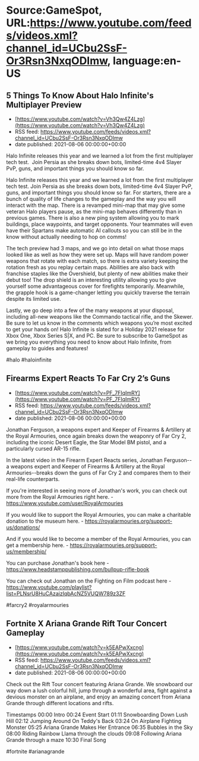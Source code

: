 # Source:GameSpot, URL:https://www.youtube.com/feeds/videos.xml?channel_id=UCbu2SsF-Or3Rsn3NxqODImw, language:en-US

## 5 Things To Know About Halo Infinite's Multiplayer Preview
 - [https://www.youtube.com/watch?v=Vh3Qw4Z4Lzg](https://www.youtube.com/watch?v=Vh3Qw4Z4Lzg)
 - RSS feed: https://www.youtube.com/feeds/videos.xml?channel_id=UCbu2SsF-Or3Rsn3NxqODImw
 - date published: 2021-08-06 00:00:00+00:00

Halo Infinite releases this year and we learned a lot from the first multiplayer tech test.  Join Persia as she breaks down bots, limited-time 4v4 Slayer PvP, guns, and important things you should know so far.

Halo Infinite releases this year and we learned a lot from the first multiplayer tech test.  Join Persia as she breaks down bots, limited-time 4v4 Slayer PvP, guns, and important things you should know so far. For starters, there are a bunch of quality of life changes to the gameplay and the way you will interact with the map. There is a revamped mini-map that may give some veteran Halo players pause, as the mini-map behaves differently than in previous games. There is also a new ping system allowing you to mark buildings, place waypoints, and target opponents. Your teammates will even have their Spartans make automatic AI callouts so you can still be in the know without actually needing to hop on comms! 

The tech preview had 3 maps, and we go into detail on what those maps looked like as well as how they were set up. Maps will have random power weapons that rotate with each match, so there is extra variety keeping the rotation fresh as you replay certain maps. Abilities are also back with franchise staples like the Overshield, but plenty of new abilities make their debut too! The drop shield is an interesting utility allowing you to give yourself some advantageous cover for firefights temporarily. Meanwhile, the grapple hook is a game-changer letting you quickly traverse the terrain despite its limited use. 

Lastly, we go deep into a few of the many weapons at your disposal, including all-new weapons like the Commando tactical rifle, and the Skewer. Be sure to let us know in the comments which weapons you’re most excited to get your hands on! Halo Infinite is slated for a Holiday 2021 release for Xbox One, Xbox Series S|X, and PC. Be sure to subscribe to GameSpot as we bring you everything you need to know about Halo Infinite, from gameplay to guides and features!

#halo #haloinfinite

## Firearms Expert Reacts To Far Cry 2’s Guns
 - [https://www.youtube.com/watch?v=PF_7FIqImRY](https://www.youtube.com/watch?v=PF_7FIqImRY)
 - RSS feed: https://www.youtube.com/feeds/videos.xml?channel_id=UCbu2SsF-Or3Rsn3NxqODImw
 - date published: 2021-08-06 00:00:00+00:00

Jonathan Ferguson, a weapons expert and Keeper of Firearms & Artillery at the Royal Armouries, once again breaks down the weaponry of Far Cry 2, including the iconic Desert Eagle, the Star Model BM pistol, and a particularly cursed AR-15 rifle.

In the latest video in the Firearm Expert Reacts series, Jonathan Ferguson--a weapons expert and Keeper of Firearms & Artillery at the Royal Armouries--breaks down the guns of Far Cry 2 and compares them to their real-life counterparts.

If you're interested in seeing more of Jonathan's work, you can check out more from the Royal Armouries right here. - https://www.youtube.com/user/RoyalArmouries

If you would like to support the Royal Armouries, you can make a charitable donation to the museum here. - https://royalarmouries.org/support-us/donations/

And if you would like to become a member of the Royal Armouries, you can get a membership here. - https://royalarmouries.org/support-us/membership/

You can purchase Jonathan's book here - https://www.headstamppublishing.com/bullpup-rifle-book

You can check out Jonathan on the Fighting on Film podcast here - https://www.youtube.com/playlist?list=PLNsrU8HuCAzaizIqbAcNZ5VUQW789z3ZF

#farcry2 #royalarmouries

## Fortnite X Ariana Grande Rift Tour Concert Gameplay
 - [https://www.youtube.com/watch?v=k5EAPwXxcng](https://www.youtube.com/watch?v=k5EAPwXxcng)
 - RSS feed: https://www.youtube.com/feeds/videos.xml?channel_id=UCbu2SsF-Or3Rsn3NxqODImw
 - date published: 2021-08-06 00:00:00+00:00

Check out the Rift Tour concert featuring Ariana Grande. We snowboard our way down a lush colorful hill, jump through a wonderful area, fight against a devious monster on an airplane, and enjoy an amazing concert from Ariana Grande through different locations and rifts. 

Timestamps
00:00 Intro
00:24 Event Start
01:11 Snowboarding Down Lush Hill
02:12 Jumping Around On Teddy's Back
03:24 On Airplane Fighting Monster
05:25 Ariana Grande Makes Her Entrance
06:35 Bubbles in the Sky
08:00 Riding Rainbow Llama through the clouds
09:08 Following Ariana Grande through a maze
10:30 Final Song


#fortnite #arianagrande

